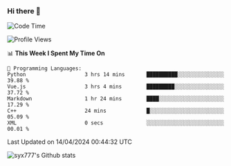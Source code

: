 ### Hi there 👋

<!--
**syx777/syx777** is a ✨ _special_ ✨ repository because its `README.md` (this file) appears on your GitHub profile.

Here are some ideas to get you started:

- 🔭 I’m currently working on ...
- 🌱 I’m currently learning ...
- 👯 I’m looking to collaborate on ...
- 🤔 I’m looking for help with ...
- 💬 Ask me about ...
- 📫 How to reach me: ...
- 😄 Pronouns: ...
- ⚡ Fun fact: ...
-->
<!--START_SECTION:waka-->
![Code Time](http://img.shields.io/badge/Code%20Time-42%20hrs%2052%20mins-blue)

![Profile Views](http://img.shields.io/badge/Profile%20Views-16-blue)

📊 **This Week I Spent My Time On** 

```text
💬 Programming Languages: 
Python                   3 hrs 14 mins       ██████████░░░░░░░░░░░░░░░   39.88 % 
Vue.js                   3 hrs 4 mins        █████████░░░░░░░░░░░░░░░░   37.72 % 
Markdown                 1 hr 24 mins        ████░░░░░░░░░░░░░░░░░░░░░   17.29 % 
C++                      24 mins             █░░░░░░░░░░░░░░░░░░░░░░░░   05.09 % 
XML                      0 secs              ░░░░░░░░░░░░░░░░░░░░░░░░░   00.01 % 
```


 Last Updated on 14/04/2024 00:44:32 UTC
<!--END_SECTION:waka-->

![syx777's Github stats](https://github-readme-stats.vercel.app/api?username=syx777&show_icons=true)

